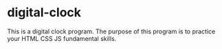 # digital-clock
This is a digital clock program.
The purpose of this program is to practice your HTML CSS JS fundamental skills.